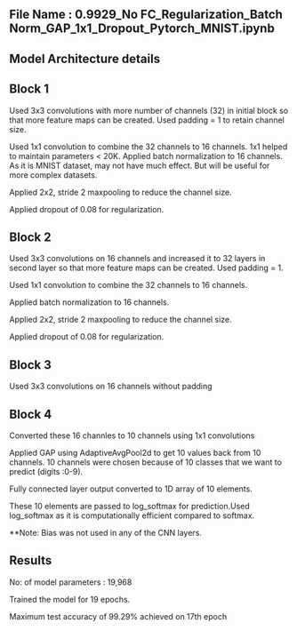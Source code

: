 File Name : 0.9929_No FC_Regularization_Batch Norm_GAP_1x1_Dropout_Pytorch_MNIST.ipynb
---------------------------------------------------------------------------------------
Model Architecture details
--------------------------
Block 1
-------

Used 3x3 convolutions with more number of channels (32) in initial block so that more feature maps can be created. Used padding = 1 to retain channel size.

Used 1x1 convolution to combine the 32 channels to 16 channels. 1x1 helped to maintain parameters < 20K.
Applied batch normalization to 16 channels. As it is MNIST dataset, may not have much effect. But will be useful for more complex datasets.

Applied 2x2, stride 2 maxpooling to reduce the channel size.

Applied dropout of 0.08 for regularization.

Block 2
-------

Used 3x3 convolutions on 16 channels and increased it to 32 layers in second layer so that more feature maps can be created. Used padding = 1.

Used 1x1 convolution to combine the 32 channels to 16 channels. 

Applied batch normalization to 16 channels.

Applied 2x2, stride 2 maxpooling to reduce the channel size.

Applied dropout of 0.08 for regularization.

Block 3
-------

Used 3x3 convolutions on 16 channels without padding

Block 4
-------

Converted these 16 channles to 10 channels using 1x1 convolutions

Applied GAP using AdaptiveAvgPool2d to get 10 values back from 10 channels. 10 channels were chosen because of 10 classes that we want to predict (digits :0-9).

Fully connected layer output converted to 1D array of 10 elements.

These 10 elements are passed to log_softmax for prediction.Used log_softmax as it is computationally efficient compared to softmax.

**Note: Bias was not used in any of the CNN layers.

Results
-------

No: of model parameters : 19,968

Trained the model for 19 epochs.

Maximum test accuracy of 99.29% achieved on 17th epoch
